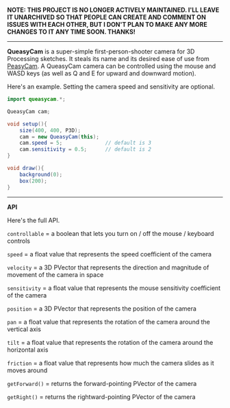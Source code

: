 **NOTE: THIS PROJECT IS NO LONGER ACTIVELY MAINTAINED. I'LL LEAVE IT UNARCHIVED SO THAT PEOPLE CAN CREATE AND COMMENT ON ISSUES WITH EACH OTHER, BUT I DON'T PLAN TO MAKE ANY MORE CHANGES TO IT ANY TIME SOON. THANKS!**

<hr>

**QueasyCam** is a super-simple first-person-shooter camera for 3D Processing sketches. It steals its name and its desired ease of use from [PeasyCam](http://mrfeinberg.com/peasycam/). A QueasyCam camera can be controlled using the mouse and WASD keys (as well as Q and E for upward and downward motion).

Here's an example. Setting the camera speed and sensitivity are optional.

```java
import queasycam.*;

QueasyCam cam;

void setup(){
	size(400, 400, P3D);
	cam = new QueasyCam(this);
	cam.speed = 5;              // default is 3
	cam.sensitivity = 0.5;      // default is 2
}

void draw(){
	background(0);
	box(200);
}
```

- - -

**API**

Here's the full API.

`controllable` = a boolean that lets you turn on / off the mouse / keyboard controls

`speed` = a float value that represents the speed coefficient of the camera

`velocity` = a 3D PVector that represents the direction and magnitude of movement of the camera in space

`sensitivity` = a float value that represents the mouse sensitivity coefficient of the camera

`position` = a 3D PVector that represents the position of the camera

`pan` = a float value that represents the rotation of the camera around the vertical axis

`tilt` = a float value that represents the rotation of the camera around the horizontal axis

`friction` = a float value that represents how much the camera slides as it moves around

`getForward()` = returns the forward-pointing PVector of the camera

`getRight()` = returns the rightward-pointing PVector of the camera
